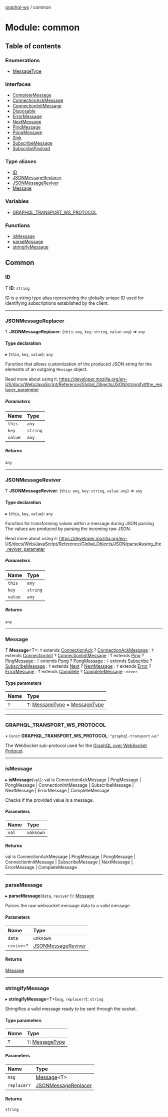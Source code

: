 [graphql-ws](../README.md) / common

# Module: common

## Table of contents

### Enumerations

- [MessageType](../enums/common.messagetype.md)

### Interfaces

- [CompleteMessage](../interfaces/common.completemessage.md)
- [ConnectionAckMessage](../interfaces/common.connectionackmessage.md)
- [ConnectionInitMessage](../interfaces/common.connectioninitmessage.md)
- [Disposable](../interfaces/common.disposable.md)
- [ErrorMessage](../interfaces/common.errormessage.md)
- [NextMessage](../interfaces/common.nextmessage.md)
- [PingMessage](../interfaces/common.pingmessage.md)
- [PongMessage](../interfaces/common.pongmessage.md)
- [Sink](../interfaces/common.sink.md)
- [SubscribeMessage](../interfaces/common.subscribemessage.md)
- [SubscribePayload](../interfaces/common.subscribepayload.md)

### Type aliases

- [ID](common.md#id)
- [JSONMessageReplacer](common.md#jsonmessagereplacer)
- [JSONMessageReviver](common.md#jsonmessagereviver)
- [Message](common.md#message)

### Variables

- [GRAPHQL\_TRANSPORT\_WS\_PROTOCOL](common.md#graphql_transport_ws_protocol)

### Functions

- [isMessage](common.md#ismessage)
- [parseMessage](common.md#parsemessage)
- [stringifyMessage](common.md#stringifymessage)

## Common

### ID

Ƭ **ID**: `string`

ID is a string type alias representing
the globally unique ID used for identifying
subscriptions established by the client.

___

### JSONMessageReplacer

Ƭ **JSONMessageReplacer**: (`this`: `any`, `key`: `string`, `value`: `any`) => `any`

#### Type declaration

▸ (`this`, `key`, `value`): `any`

Function that allows customization of the produced JSON string
for the elements of an outgoing `Message` object.

Read more about using it:
https://developer.mozilla.org/en-US/docs/Web/JavaScript/Reference/Global_Objects/JSON/stringify#the_replacer_parameter

##### Parameters

| Name | Type |
| :------ | :------ |
| `this` | `any` |
| `key` | `string` |
| `value` | `any` |

##### Returns

`any`

___

### JSONMessageReviver

Ƭ **JSONMessageReviver**: (`this`: `any`, `key`: `string`, `value`: `any`) => `any`

#### Type declaration

▸ (`this`, `key`, `value`): `any`

Function for transforming values within a message during JSON parsing
The values are produced by parsing the incoming raw JSON.

Read more about using it:
https://developer.mozilla.org/en-US/docs/Web/JavaScript/Reference/Global_Objects/JSON/parse#using_the_reviver_parameter

##### Parameters

| Name | Type |
| :------ | :------ |
| `this` | `any` |
| `key` | `string` |
| `value` | `any` |

##### Returns

`any`

___

### Message

Ƭ **Message**<T\>: `T` extends [ConnectionAck](../enums/common.messagetype.md#connectionack) ? [ConnectionAckMessage](../interfaces/common.connectionackmessage.md) : `T` extends [ConnectionInit](../enums/common.messagetype.md#connectioninit) ? [ConnectionInitMessage](../interfaces/common.connectioninitmessage.md) : `T` extends [Ping](../enums/common.messagetype.md#ping) ? [PingMessage](../interfaces/common.pingmessage.md) : `T` extends [Pong](../enums/common.messagetype.md#pong) ? [PongMessage](../interfaces/common.pongmessage.md) : `T` extends [Subscribe](../enums/common.messagetype.md#subscribe) ? [SubscribeMessage](../interfaces/common.subscribemessage.md) : `T` extends [Next](../enums/common.messagetype.md#next) ? [NextMessage](../interfaces/common.nextmessage.md) : `T` extends [Error](../enums/common.messagetype.md#error) ? [ErrorMessage](../interfaces/common.errormessage.md) : `T` extends [Complete](../enums/common.messagetype.md#complete) ? [CompleteMessage](../interfaces/common.completemessage.md) : `never`

#### Type parameters

| Name | Type |
| :------ | :------ |
| `T` | `T`: [MessageType](../enums/common.messagetype.md) = [MessageType](../enums/common.messagetype.md) |

___

### GRAPHQL\_TRANSPORT\_WS\_PROTOCOL

• `Const` **GRAPHQL\_TRANSPORT\_WS\_PROTOCOL**: ``"graphql-transport-ws"``

The WebSocket sub-protocol used for the [GraphQL over WebSocket Protocol](/PROTOCOL.md).

___

### isMessage

▸ **isMessage**(`val`): val is ConnectionAckMessage \| PingMessage \| PongMessage \| ConnectionInitMessage \| SubscribeMessage \| NextMessage \| ErrorMessage \| CompleteMessage

Checks if the provided value is a message.

#### Parameters

| Name | Type |
| :------ | :------ |
| `val` | `unknown` |

#### Returns

val is ConnectionAckMessage \| PingMessage \| PongMessage \| ConnectionInitMessage \| SubscribeMessage \| NextMessage \| ErrorMessage \| CompleteMessage

___

### parseMessage

▸ **parseMessage**(`data`, `reviver?`): [Message](common.md#message)

Parses the raw websocket message data to a valid message.

#### Parameters

| Name | Type |
| :------ | :------ |
| `data` | `unknown` |
| `reviver?` | [JSONMessageReviver](common.md#jsonmessagereviver) |

#### Returns

[Message](common.md#message)

___

### stringifyMessage

▸ **stringifyMessage**<T\>(`msg`, `replacer?`): `string`

Stringifies a valid message ready to be sent through the socket.

#### Type parameters

| Name | Type |
| :------ | :------ |
| `T` | `T`: [MessageType](../enums/common.messagetype.md) |

#### Parameters

| Name | Type |
| :------ | :------ |
| `msg` | [Message](common.md#message)<T\> |
| `replacer?` | [JSONMessageReplacer](common.md#jsonmessagereplacer) |

#### Returns

`string`
